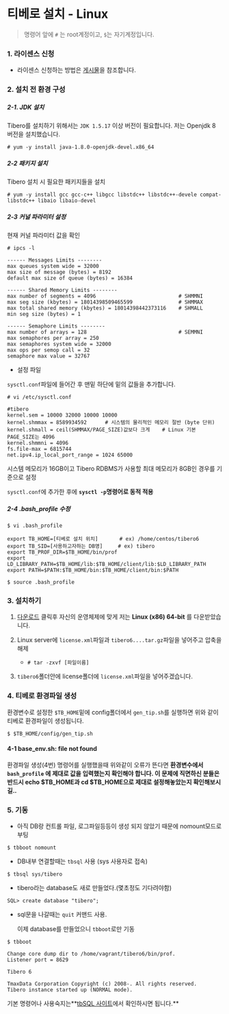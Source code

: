 # 티베로 설치 - Linux

> 명령어 앞에 `#` 는 root계정이고, `$`는 자기계정입니다.

### 1. 라이센스 신청

- 라이센스 신청하는 방법은 [게시물](https://github.com/jaden7856/TIL/blob/master/Tibero/1_Tibero-License.md)을 참조합니다.





### 2. 설치 전 환경 구성

##### 2-1. JDK 설치

Tibero를 설치하기 위해서는 `JDK 1.5.17` 이상 버전이 필요합니다. 저는 Openjdk 8 버전을 설치했습니다.

```
# yum -y install java-1.8.0-openjdk-devel.x86_64
```



##### 2-2 패키지 설치

Tibero 설치 시 필요한 패키지들을 설치

```
# yum -y install gcc gcc-c++ libgcc libstdc++ libstdc++-devele compat-libstdc++ libaio libaio-devel
```



##### 2-3 커널 파라미터 설정

현재 커널 파라미터 값을 확인

```
# ipcs -l
```

```shell
------ Messages Limits --------
max queues system wide = 32000
max size of message (bytes) = 8192
default max size of queue (bytes) = 16384

------ Shared Memory Limits --------
max number of segments = 4096							# SHMMNI
max seg size (kbytes) = 18014398509465599				# SHMMAX
max total shared memory (kbytes) = 18014398442373116	# SHMALL
min seg size (bytes) = 1

------ Semaphore Limits --------
max number of arrays = 128								# SEMMNI
max semaphores per array = 250
max semaphores system wide = 32000
max ops per semop call = 32
semaphore max value = 32767
```



- 설정 파일

`sysctl.conf`파일에 들어간 후 맨밑 하단에 밑의 값들을 추가합니다.

```
# vi /etc/sysctl.conf
```

```
#tibero
kernel.sem = 10000 32000 10000 10000
kernel.shmmax = 8589934592		# 시스템의 물리적인 메모리 절반 (byte 단위)
kernel.shmall = ceil(SHMMAX/PAGE_SIZE)값보다 크게	# Linux 기본 PAGE_SIZE는 4096
kernel.shmmni = 4096
fs.file-max = 6815744
net.ipv4.ip_local_port_range = 1024 65000
```

시스템 메모리가 16GB이고 Tibero RDBMS가 사용할 최대 메모리가 8GB인 경우를 기준으로 설정

 `sysctl.conf`에 추가한 후에 **`sysctl -p`명령어로 동적 적용**



##### 2-4 .bash_profile 수정

```shell
$ vi .bash_profile
```

```shell
export TB_HOME=[티베로 설치 위치]		 # ex) /home/centos/tibero6
export TB_SID=[사용하고자하는 DB명]		# ex) tibero
export TB_PROF_DIR=$TB_HOME/bin/prof
export LD_LIBRARY_PATH=$TB_HOME/lib:$TB_HOME/client/lib:$LD_LIBRARY_PATH
export PATH=$PATH:$TB_HOME/bin:$TB_HOME/client/bin:$PATH
```

```shell
$ source .bash_profile
```





### 3. 설치하기

1) [다운로드](https://technet.tmaxsoft.com/ko/front/download/viewDownload.do?cmProductCode=0301&version_seq=PVER-20150504-000001&doc_type_cd=DN#binary) 클릭후 자신의 운영체제에 맞게 저는 **Linux (x86) 64-bit** 를 다운받았습니다.

2. Linux server에 `license.xml`파일과 `tibero6....tar.gz`파일을 넣어주고 압축을 해제

   - ```
     # tar -zxvf [파일이름]
     ```

3. `tibero6`폴더안에 license폴더에 `license.xml`파일을 넣어주겠습니다.





### 4. 티베로 환경파일 생성

환경변수로 설정한 `$TB_HOME`밑에 config폴더에서 `gen_tip.sh`를 실행하면 위와 같이 티베로 환경파일이 생성됩니다.

```shell
$ $TB_HOME/config/gen_tip.sh
```



#### 4-1 base_env.sh: file not found

환경파일 생성(4번) 명령어를 실행했을때 위와같이 오류가 뜬다면 **환경변수에서 `bash_profile`
에 제대로 값을 입력했는지 확인해야 합니다. 이 문제에 직면하신 분들은 반드시 echo $TB_HOME과 cd $TB_HOME으로 제대로 설정해놓았는지 확인해보시길..**





### 5. 기동

- 아직 DB랑 컨트롤 파일, 로그파일등등이 생성 되지 않았기 때문에 nomount모드로 부팅

```
$ tbboot nomount
```



- DB내부 연결할때는 `tbsql` 사용 (sys 사용자로 접속)

```
$ tbsql sys/tibero
```



- tibero라는 database도 새로 만들었다.(몇초정도 기다려야함)

```
SQL> create database "tibero";
```



- sql문을 나갈때는 `quit` 커맨드 사용.

  이제 database를 만들었으니 `tbboot`로만 기동

```
$ tbboot

Change core dump dir to /home/vagrant/tibero6/bin/prof.
Listener port = 8629

Tibero 6

TmaxData Corporation Copyright (c) 2008-. All rights reserved.
Tibero instance started up (NORMAL mode).
```



기본 명령어나 사용숙지는**[tbSQL 사이트](https://technet.tmaxsoft.com/upload/download/online/tibero/pver-20160406-000002/tibero_util/ch01.html)에서 확인하시면 됩니다.**

